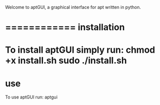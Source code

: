 Welcome to aptGUI, a graphical interface for apt written in python.

============
installation
============
To install aptGUI simply run:
chmod +x install.sh
sudo ./install.sh
===
use
===
To use aptGUI run:
aptgui
